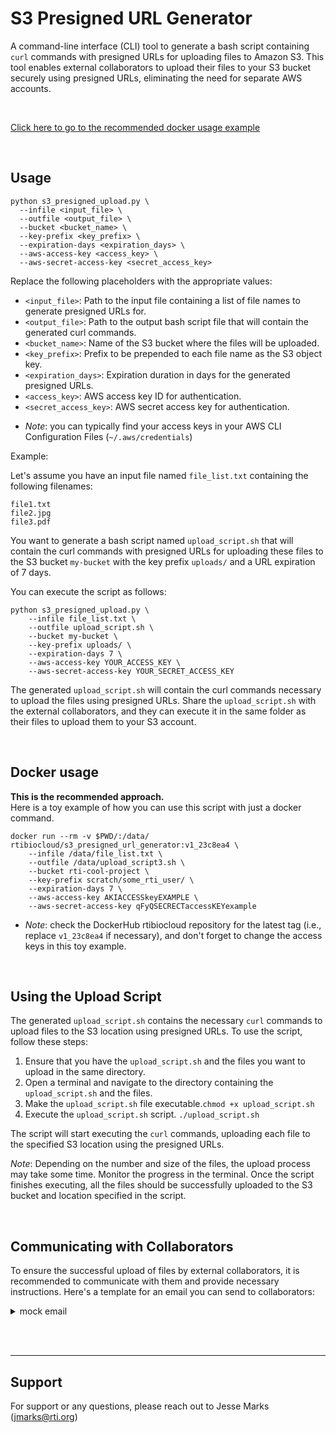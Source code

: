 # S3 Presigned URL Generator

A command-line interface (CLI) tool to generate a bash script containing `curl` commands with presigned URLs for uploading files to Amazon S3. This tool enables external collaborators to upload their files to your S3 bucket securely using presigned URLs, eliminating the need for separate AWS accounts.

<br>


[Click here to go to the recommended docker usage example](#docker-anchor)

<br>






## Usage

```shell
python s3_presigned_upload.py \
  --infile <input_file> \
  --outfile <output_file> \
  --bucket <bucket_name> \
  --key-prefix <key_prefix> \
  --expiration-days <expiration_days> \
  --aws-access-key <access_key> \
  --aws-secret-access-key <secret_access_key>
```


Replace the following placeholders with the appropriate values:

- `<input_file>`: Path to the input file containing a list of file names to generate presigned URLs for.
- `<output_file>`: Path to the output bash script file that will contain the generated curl commands.
- `<bucket_name>`: Name of the S3 bucket where the files will be uploaded.
- `<key_prefix>`: Prefix to be prepended to each file name as the S3 object key.
- `<expiration_days>`: Expiration duration in days for the generated presigned URLs.
- `<access_key>`: AWS access key ID for authentication.
- `<secret_access_key>`: AWS secret access key for authentication.

* _Note_: you can typically find your access keys in your AWS CLI Configuration Files (`~/.aws/credentials`)

Example:

Let's assume you have an input file named `file_list.txt` containing the following filenames:

```
file1.txt
file2.jpg
file3.pdf
```

You want to generate a bash script named `upload_script.sh` that will contain the curl commands with presigned URLs for uploading these files to the S3 bucket `my-bucket` with the key prefix `uploads/` and a URL expiration of 7 days.

You can execute the script as follows:

```shell
python s3_presigned_upload.py \
    --infile file_list.txt \
    --outfile upload_script.sh \
    --bucket my-bucket \
    --key-prefix uploads/ \
    --expiration-days 7 \
    --aws-access-key YOUR_ACCESS_KEY \
    --aws-secret-access-key YOUR_SECRET_ACCESS_KEY
```

The generated `upload_script.sh` will contain the curl commands necessary to upload the files using presigned URLs. Share the `upload_script.sh` with the external collaborators, and they can execute it in the same folder as their files to upload them to your S3 account.

<br>






## Docker usage <a id="docker-anchor"></a>
**This is the recommended approach.**<br>
Here is a toy example of how you can use this script with just a docker command. 
```
docker run --rm -v $PWD/:/data/ rtibiocloud/s3_presigned_url_generator:v1_23c8ea4 \
    --infile /data/file_list.txt \
    --outfile /data/upload_script3.sh \
    --bucket rti-cool-project \
    --key-prefix scratch/some_rti_user/ \
    --expiration-days 7 \
    --aws-access-key AKIACCESSkeyEXAMPLE \
    --aws-secret-access-key qFyQSECRECTaccessKEYexample
```
* _Note_: check the DockerHub rtibiocloud repository for the latest tag (i.e., replace `v1_23c8ea4` if necessary), and don't forget to change the access keys in this toy example.

<br>






## Using the Upload Script

The generated `upload_script.sh` contains the necessary `curl` commands to upload files to the S3 location using presigned URLs. To use the script, follow these steps:

1. Ensure that you have the `upload_script.sh` and the files you want to upload in the same directory.
2. Open a terminal and navigate to the directory containing the `upload_script.sh` and the files.
3. Make the `upload_script.sh` file executable.`chmod +x upload_script.sh`
4. Execute the `upload_script.sh` script. `./upload_script.sh`

The script will start executing the `curl` commands, uploading each file to the specified S3 location using the presigned URLs.

_Note_: Depending on the number and size of the files, the upload process may take some time. Monitor the progress in the terminal.
Once the script finishes executing, all the files should be successfully uploaded to the S3 bucket and location specified in the script.

<br>





## Communicating with Collaborators

To ensure the successful upload of files by external collaborators, it is recommended to communicate with them and provide necessary instructions. Here's a template for an email you can send to collaborators:

<details>
  <summary>mock email</summary>

  <br>
  
  **Subject**: Uploading files to [Your Project Name] - Action Required

Dear Collaborator,

We are excited to work with you on [Your Project Name]. As part of our collaboration, we kindly request you to upload your files to our Amazon S3 bucket using the provided presigned URLs. This process ensures secure and efficient file transfers without requiring separate AWS accounts.

Here are the steps to upload your files:

1. Place the attached `upload_script.sh` file in the same directory as the files you want to upload.

2. Open a terminal and navigate to the directory containing the `upload_script.sh` and your files.
  
3. Execute the `upload_script.sh` script:
  ```shell
  bash upload_script.sh
  ```
  
This will start the upload process. The script will automatically upload your files to our S3 bucket using presigned URLs.
Once the upload is complete, please reply to this email with the MD5 checksum for each uploaded file. This will allow us to verify the integrity of the transferred files. 
  
If you encounter any issues or have any questions during the upload process, please feel free to reach out to us. We are here to assist you.

Thank you for your collaboration!

Best regards,<br>
[Your Name]<br>
[Your Organization]
</details>




<br><br>
___






## Support
For support or any questions, please reach out to Jesse Marks (jmarks@rti.org)
